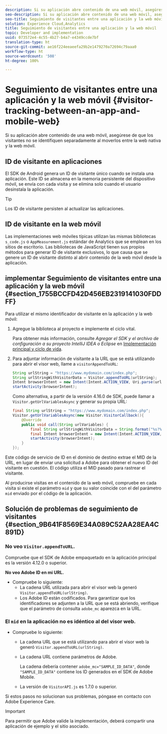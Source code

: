 ```yaml
---
description: Si su aplicación abre contenido de una web móvil, asegúrese de que los visitantes no se identifiquen separadamente al moverlos entre la web nativa y la web móvil.
seo-description: Si su aplicación abre contenido de una web móvil, asegúrese de que los visitantes no se identifiquen separadamente al moverlos entre la web nativa y la web móvil.
seo-title: Seguimiento de visitantes entre una aplicación y la web móvil
solution: Experience Cloud,Analytics
title: Seguimiento de visitantes entre una aplicación y la web móvil
topic: Developer and implementation
uuid: 073572e4-4c55-4b27-b4a7-e4349ccde7bf
translation-type: ht
source-git-commit: ae16f224eeaeefa29b2e1479270a72694c79aaa0
workflow-type: ht
source-wordcount: '508'
ht-degree: 100%

---
```



# Seguimiento de visitantes entre una aplicación y la web móvil {#visitor-tracking-between-an-app-and-mobile-web}

Si su aplicación abre contenido de una web móvil, asegúrese de que los visitantes no se identifiquen separadamente al moverlos entre la web nativa y la web móvil.

## ID de visitante en aplicaciones

El SDK de Android genera un ID de visitante único cuando se instala una aplicación. Este ID se almacena en la memoria persistente del dispositivo móvil, se envía con cada visita y se elimina solo cuando el usuario desinstala la aplicación.

>[!TIP]
>
>Los ID de visitante persisten al actualizar las aplicaciones.

## ID de visitante en la web móvil

Las implementaciones web móviles típicas utilizan las mismas bibliotecas `s_code.js` o `AppMeasurement.js` estándar de Analytics que se emplean en los sitios de escritorio. Las bibliotecas de JavaScript tienen sus propios métodos para generar ID de visitante exclusivos, lo que causa que se genere un ID de visitante distinto al abrir contenido de la web móvil desde la aplicación.

## implementar Seguimiento de visitantes entre una aplicación y la web móvil {#section_1755BCCFD42D456EB2319141030FDDFF}

Para utilizar el mismo identificador de visitante en la aplicación y la web móvil:

1. Agregue la biblioteca al proyecto e implemente el ciclo vital.

   Para obtener más información, consulte *Agregar el SDK y el archivo de configuración a su proyecto IntelliJ IDEA o Eclipse* en [Implementación principal y ciclo de vida](/help/android/getting-started/dev-qs.md).

1. Para adjuntar información de visitante a la URL que se está utilizando para abrir el visor web, llame a `visitorAppendToURL`:

   ```java
   String urlString = "https://www.mydomain.com/index.php"; 
   String urlStringWithVisitorData = Visitor.appendToURL(urlString); 
   Intent browserIntent = new Intent(Intent.ACTION_VIEW, Uri.parse(urlStringWithVisitorData)); 
   startActivity(browserIntent);
   ```

   Como alternativa, a partir de la versión 4.16.0 de SDK, puede llamar a `Visitor.getUrlVariablesAsync` y generar su propia URL:

   ```java
   final String urlString = "https://www.mydomain.com/index.php"; 
   Visitor.getUrlVariablesAsync(new Visitor.VisitorCallback(){ 
       @Override 
       public void call(String urlVariables) { 
           final String urlStringWithVisitorData = String.format("%s?%s", urlString, urlVariables); 
           final Intent browserIntent = new Intent(Intent.ACTION_VIEW, Uri.parse(urlStringWithVisitorData)); 
           startActivity(browserIntent); 
       } 
   });
   ```

Este código de servicio de ID en el dominio de destino extrae el MID de la URL, en lugar de enviar una solicitud a Adobe para obtener el nuevo ID del visitante en cuestión. El código utiliza el MID pasado para rastrear el visitante.

Al producirse visitas en el contenido de la web móvil, compruebe en cada visita si existe el parámetro `mid` y que su valor coincide con el del parámetro `mid` enviado por el código de la aplicación.

## Solución de problemas de seguimiento de visitantes {#section_9B641F8569E34A089C52AA28EA4C891D}

### No veo `Visitor.appendToURL`.

Compruebe que el SDK de Adobe empaquetado en la aplicación principal es la versión 4.12.0 o superior.

**No veo Adobe ID en mi URL.**

* Compruebe lo siguiente:
   * La cadena URL utilizada para abrir el visor web la generó `Visitor.appendToURL(urlString)`.
   * Los Adobe ID están codificados. 
Para garantizar que los identificadores se adjunten a la URL que se está abriendo, verifique que el parámetro de consulta `adobe_mc` aparezca en la URL.

### El `mid` en la aplicación no es idéntico al del visor web.

* Compruebe lo siguiente:

   * La cadena URL que se está utilizando para abrir el visor web la generó `Visitor.appendToURL(urlString)`.
   * La cadena URL contiene parámetros de Adobe.

      La cadena debería contener `adobe_mc="SAMPLE_ID_DATA"`, donde `"SAMPLE_ID_DATA"` contiene los ID generados en el SDK de Adobe Mobile.
   * La versión de `VisitorAPI.js` es 1.7.0 o superior.

Si estos pasos no solucionan sus problemas, póngase en contacto con Adobe Experience Care.

>[!IMPORTANT]
>
>Para permitir que Adobe valide la implementación, deberá compartir una aplicación de ejemplo y el sitio asociado.

